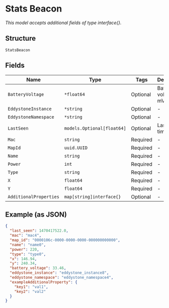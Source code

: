 
# Stats Beacon

*This model accepts additional fields of type interface{}.*

## Structure

`StatsBeacon`

## Fields

| Name | Type | Tags | Description |
|  --- | --- | --- | --- |
| `BatteryVoltage` | `*float64` | Optional | Battery voltage, in mV |
| `EddystoneInstance` | `*string` | Optional | - |
| `EddystoneNamespace` | `*string` | Optional | - |
| `LastSeen` | `models.Optional[float64]` | Optional | Last seen timestamp |
| `Mac` | `string` | Required | - |
| `MapId` | `uuid.UUID` | Required | - |
| `Name` | `string` | Required | - |
| `Power` | `int` | Required | - |
| `Type` | `string` | Required | - |
| `X` | `float64` | Required | - |
| `Y` | `float64` | Required | - |
| `AdditionalProperties` | `map[string]interface{}` | Optional | - |

## Example (as JSON)

```json
{
  "last_seen": 1470417522.0,
  "mac": "mac4",
  "map_id": "0000106c-0000-0000-0000-000000000000",
  "name": "name0",
  "power": 220,
  "type": "type0",
  "x": 146.94,
  "y": 240.34,
  "battery_voltage": 33.46,
  "eddystone_instance": "eddystone_instance8",
  "eddystone_namespace": "eddystone_namespace4",
  "exampleAdditionalProperty": {
    "key1": "val1",
    "key2": "val2"
  }
}
```

